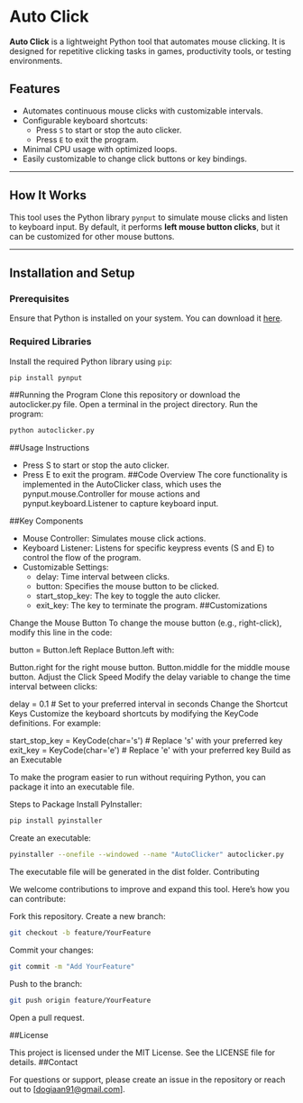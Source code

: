 # Auto Click

**Auto Click** is a lightweight Python tool that automates mouse clicking. It is designed for repetitive clicking tasks in games, productivity tools, or testing environments.

## Features

- Automates continuous mouse clicks with customizable intervals.
- Configurable keyboard shortcuts:
  - Press `S` to start or stop the auto clicker.
  - Press `E` to exit the program.
- Minimal CPU usage with optimized loops.
- Easily customizable to change click buttons or key bindings.

---

## How It Works

This tool uses the Python library `pynput` to simulate mouse clicks and listen to keyboard input. By default, it performs **left mouse button clicks**, but it can be customized for other mouse buttons.

---

## Installation and Setup

### Prerequisites

Ensure that Python is installed on your system. You can download it [here](https://www.python.org/).

### Required Libraries

Install the required Python library using `pip`:

```bash
pip install pynput
```
##Running the Program
Clone this repository or download the autoclicker.py file.
Open a terminal in the project directory.
Run the program:
```bash
python autoclicker.py
```
##Usage Instructions

- Press S to start or stop the auto clicker.
- Press E to exit the program.
##Code Overview
The core functionality is implemented in the AutoClicker class, which uses the pynput.mouse.Controller for mouse actions and pynput.keyboard.Listener to capture keyboard input.

##Key Components
- Mouse Controller: Simulates mouse click actions.
- Keyboard Listener: Listens for specific keypress events (S and E) to control the flow of the program.
- Customizable Settings:
  - delay: Time interval between clicks.
  - button: Specifies the mouse button to be clicked.
  - start_stop_key: The key to toggle the auto clicker.
  - exit_key: The key to terminate the program.
##Customizations

Change the Mouse Button
To change the mouse button (e.g., right-click), modify this line in the code:

button = Button.left
Replace Button.left with:

Button.right for the right mouse button.
Button.middle for the middle mouse button.
Adjust the Click Speed
Modify the delay variable to change the time interval between clicks:

delay = 0.1  # Set to your preferred interval in seconds
Change the Shortcut Keys
Customize the keyboard shortcuts by modifying the KeyCode definitions. For example:

start_stop_key = KeyCode(char='s')  # Replace 's' with your preferred key
exit_key = KeyCode(char='e')       # Replace 'e' with your preferred key
Build as an Executable

To make the program easier to run without requiring Python, you can package it into an executable file.

Steps to Package
Install PyInstaller:
```bash
pip install pyinstaller
```
Create an executable:
```bash
pyinstaller --onefile --windowed --name "AutoClicker" autoclicker.py
```
The executable file will be generated in the dist folder.
Contributing

We welcome contributions to improve and expand this tool. Here’s how you can contribute:

Fork this repository.
Create a new branch:
```bash
git checkout -b feature/YourFeature
```
Commit your changes:
```bash
git commit -m "Add YourFeature"
```
Push to the branch:
```bash
git push origin feature/YourFeature
```
Open a pull request.

##License

This project is licensed under the MIT License. See the LICENSE file for details.
##Contact

For questions or support, please create an issue in the repository or reach out to [dogiaan91@gmail.com].
